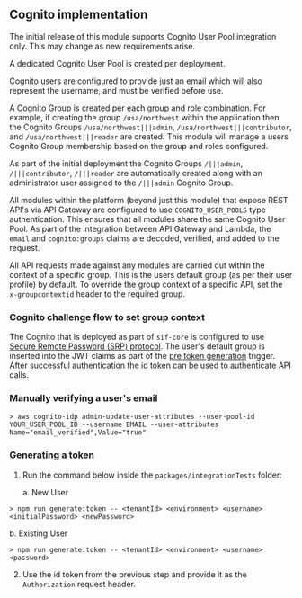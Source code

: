 ## Cognito implementation

The initial release of this module supports Cognito User Pool integration only. This may change as new requirements arise.

A dedicated Cognito User Pool is created per deployment.

Cognito users are configured to provide just an email which will also represent the username, and must be verified before use.

A Cognito Group is created per each group and role combination. For example, if creating the group `/usa/northwest` within the application then the Cognito Groups `/usa/northwest|||admin`, `/usa/northwest|||contributor`, and `/usa/northwest|||reader` are created. This module will manage a users Cognito Group membership based on the group and roles configured.

As part of the initial deployment the Cognito Groups `/|||admin`, `/|||contributor`, `/|||reader` are automatically created along with an administrator user assigned to the `/|||admin` Cognito Group.

All modules within the platform (beyond just this module) that expose REST API's via API Gateway are configured to use `COGNITO_USER_POOLS` type authentication. This ensures that all modules share the same Cognito User Pool. As part of the integration between API Gateway and Lambda, the `email` and `cognito:groups` claims are decoded, verified, and added to the request.

All API requests made against any modules are carried out within the context of a specific group. This is the users default group (as per their user profile) by default. To override the group context of a specific API, set the `x-groupcontextid` header to the required group.

### Cognito challenge flow to set group context

The Cognito that is deployed as part of `sif-core` is configured to use [Secure Remote Password (SRP) protocol](https://docs.aws.amazon.com/cognito/latest/developerguide/amazon-cognito-user-pools-authentication-flow.html#Built-in-authentication-flow-and-challenges). The user's default group is inserted into the JWT claims as part of the [pre token generation](https://docs.aws.amazon.com/cognito/latest/developerguide/user-pool-lambda-pre-token-generation.html) trigger. After successful authentication the id token can be used to authenticate API calls.

### Manually verifying a user's email

```shell
> aws cognito-idp admin-update-user-attributes --user-pool-id YOUR_USER_POOL_ID --username EMAIL --user-attributes Name="email_verified",Value="true"
```

### Generating a token

1. Run the command below inside the `packages/integrationTests` folder:

   a. New User

```shell
> npm run generate:token -- <tenantId> <environment> <username> <initialPassword> <newPassword>
```

   b. Existing User

```shell
> npm run generate:token -- <tenantId> <environment> <username> <password>
```

2. Use the id token from the previous step and provide it as the `Authorization` request header.
